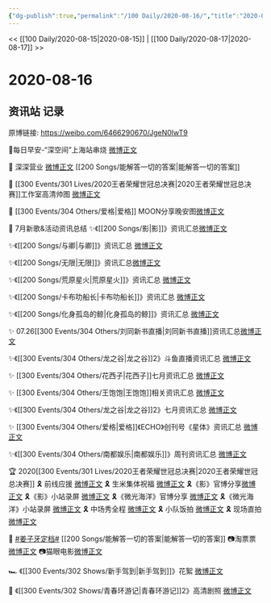 ```yaml
---
{"dg-publish":true,"permalink":"/100 Daily/2020-08-16/","title":"2020-08-16","created":"2023-04-07T11:53:45.846+08:00","updated":"2023-04-10T14:00:28.218+08:00"}
---
```



<< [[100 Daily/2020-08-15\|2020-08-15]] | [[100 Daily/2020-08-17\|2020-08-17]] >>

# 2020-08-16

## 资讯站 记录

原博链接: https://weibo.com/6466290670/JgeN0lwT9

🌈每日早安-“深空间”上海站串烧
[微博正文](https://m.weibo.cn/6466290670/4538465847348609)

💖 深深营业 [微博正文](https://m.weibo.cn/6466290670/4538589678934796) [[200 Songs/能解答一切的答案\|能解答一切的答案]]

💖 [[300 Events/301 Lives/2020王者荣耀世冠总决赛\|2020王者荣耀世冠总决赛]]工作室高清帅图 [微博正文](https://m.weibo.cn/6466290670/4538669567842388)

💖 [[300 Events/304 Others/爱格\|爱格]] MOON分享晚安图[微博正文](https://m.weibo.cn/6466290670/4538689566289567)

🌟 7月新歌&活动资讯总结
✨《[[200 Songs/影\|影]]》资讯汇总[微博正文](https://m.weibo.cn/6466290670/4538541105221709)

✨《[[200 Songs/与卿\|与卿]]》资讯汇总 [微博正文](https://m.weibo.cn/6466290670/4538540262429210)

✨《[[200 Songs/无限\|无限]]》资讯汇总[微博正文](https://m.weibo.cn/6466290670/4538541323583520)

✨《[[200 Songs/荒原星火\|荒原星火]]》资讯汇总 [微博正文](https://m.weibo.cn/6466290670/4538540359426496)

✨《[[200 Songs/卡布叻船长\|卡布叻船长]]》资讯汇总 [微博正文](https://m.weibo.cn/6466290670/4538541218734799)

✨《[[200 Songs/化身孤岛的鲸\|化身孤岛的鲸]]》资讯汇总 [微博正文](https://m.weibo.cn/6466290670/4538543677121014)

✨ 07.26[[300 Events/304 Others/刘同新书直播\|刘同新书直播]]资讯汇总[微博正文](https://m.weibo.cn/6466290670/4538544545072518)

✨《[[300 Events/304 Others/龙之谷\|龙之谷]]2》斗鱼直播资讯汇总 [微博正文](https://m.weibo.cn/6466290670/4538544201411518)

✨ [[300 Events/304 Others/花西子\|花西子]]七月资讯汇总 [微博正文](https://m.weibo.cn/6466290670/4538545203319229)

✨ [[300 Events/304 Others/王饱饱\|王饱饱]]相关资讯汇总 [微博正文](https://m.weibo.cn/6466290670/4538545508715312)

✨《[[300 Events/304 Others/龙之谷\|龙之谷]]2》七月资讯汇总 [微博正文](https://m.weibo.cn/6466290670/4538546503290731)

✨ [[300 Events/304 Others/爱格\|爱格]]《ECHO》创刊号《星体》资讯汇总 [微博正文](https://m.weibo.cn/6466290670/4538546779594286)

✨《[[300 Events/304 Others/南都娱乐\|南都娱乐]]》周刊资讯汇总 [微博正文](https://m.weibo.cn/6466290670/4538554804606318)

🏆 2020[[300 Events/301 Lives/2020王者荣耀世冠总决赛\|2020王者荣耀世冠总决赛]]
🎗 前线应援 [微博正文](https://m.weibo.cn/6466290670/4538584357672229)
🎗 生米集体祝福 [微博正文](https://m.weibo.cn/6466290670/4538587443366562)
🎗《影》官博分享[微博正文](https://m.weibo.cn/6466290670/4538640594644513)
🎗《影》小站录屏 [微博正文](https://m.weibo.cn/6466290670/4538650274054898)
🎗《微光海洋》官博分享 [微博正文](https://m.weibo.cn/6466290670/4538641601013498)
🎗《微光海洋》小站录屏 [微博正文](https://m.weibo.cn/6466290670/4538650304448912)
🎗 中场秀全程 [微博正文](https://m.weibo.cn/6466290670/4538649855397494)
🎗 小队饭拍 [微博正文](https://m.weibo.cn/6466290670/4538665470012665)
🎗 现场直拍[微博正文](https://m.weibo.cn/6466290670/4538666053019021)

🌌 [#姜子牙定档#](https://s.weibo.com/weibo?q=%23%E5%A7%9C%E5%AD%90%E7%89%99%E5%AE%9A%E6%A1%A3%23) [[200 Songs/能解答一切的答案\|能解答一切的答案]]
📷淘票票[微博正文](https://m.weibo.cn/6466290670/4538586101717666)
📷猫眼电影[微博正文](https://m.weibo.cn/6466290670/4538587422397573)

🏎 《[[300 Events/302 Shows/新手驾到\|新手驾到]]》花絮 [微博正文](https://m.weibo.cn/6466290670/4538623850715427)

🌺 《[[300 Events/302 Shows/青春环游记\|青春环游记]]2》高清剧照 [微博正文](https://m.weibo.cn/6466290670/4538519092995420)
